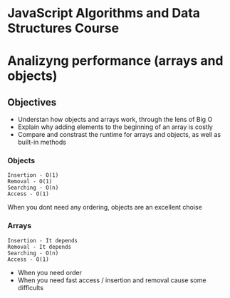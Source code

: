 # JavaScript Algorithms and Data Structures Course

# Analizyng performance (arrays and objects)

## Objectives

- Understan how objects and arrays work, through the lens of Big O
- Explain why adding elements to the beginning of an array is costly
- Compare and constrast the runtime for arrays and objects, as well as built-in methods

### Objects

```
Insertion - O(1)
Removal - O(1)
Searching - O(n)
Access - O(1)
```

When you dont need any ordering, objects are an excellent choise

### Arrays

```
Insertion - It depends
Removal - It depends
Searching - O(n)
Access - O(1)
```

- When you need order
- When you need fast access / insertion and removal cause some difficults
